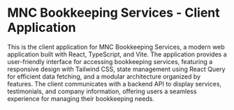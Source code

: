# MNC Bookkeeping Services - Client Application

This is the client application for MNC Bookkeeping Services, a modern web application built with React, TypeScript, and Vite. The application provides a user-friendly interface for accessing bookkeeping services, featuring a responsive design with Tailwind CSS, state management using React Query for efficient data fetching, and a modular architecture organized by features. The client communicates with a backend API to display services, testimonials, and company information, offering users a seamless experience for managing their bookkeeping needs.
